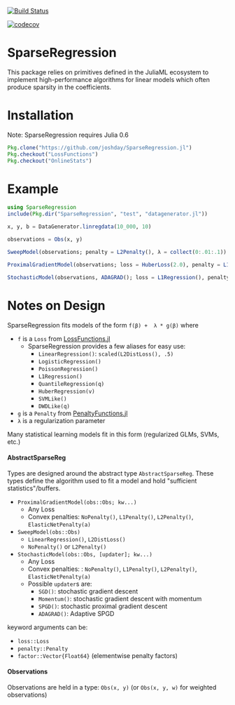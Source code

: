 [![Build Status](https://travis-ci.org/joshday/SparseRegression.jl.svg?branch=master)](https://travis-ci.org/joshday/SparseRegression.jl)

[![codecov](https://codecov.io/gh/joshday/SparseRegression.jl/branch/master/graph/badge.svg)](https://codecov.io/gh/joshday/SparseRegression.jl)

# SparseRegression

This package relies on primitives defined in the JuliaML ecosystem to implement high-performance algorithms for linear models which often produce sparsity in the coefficients.

# Installation

Note: SparseRegression requires Julia 0.6

```julia
Pkg.clone("https://github.com/joshday/SparseRegression.jl")
Pkg.checkout("LossFunctions")
Pkg.checkout("OnlineStats")
```

# Example

```julia
using SparseRegression
include(Pkg.dir("SparseRegression", "test", "datagenerator.jl"))

x, y, b = DataGenerator.linregdata(10_000, 10)

observations = Obs(x, y)

SweepModel(observations; penalty = L2Penalty(), λ = collect(0:.01:.1))

ProximalGradientModel(observations; loss = HuberLoss(2.0), penalty = L1Penalty())

StochasticModel(observations, ADAGRAD(); loss = L1Regression(), penalty = ElasticNetPenalty(.1))
```

# Notes on Design
SparseRegression fits models of the form `f(β) +  λ * g(β)` where
- `f` is a `Loss` from [LossFunctions.jl](https://github.com/JuliaML/LossFunctions.jl)
  - SparseRegression provides a few aliases for easy use:
    - `LinearRegression()`: `scaled(L2DistLoss(), .5)`
    - `LogisticRegression()`
    - `PoissonRegression()`
    - `L1Regression()`
    - `QuantileRegression(q)`
    - `HuberRegression(v)`
    - `SVMLike()`
    - `DWDLike(q)`
- `g` is a `Penalty` from [PenaltyFunctions.jl](https://github.com/JuliaML/PenaltyFunctions.jl)
- `λ` is a regularization parameter

Many statistical learning models fit in this form (regularized GLMs, SVMs, etc.)

#### AbstractSparseReg
Types are designed around the abstract type `AbstractSparseReg`.  These types define the algorithm used to fit a model and hold "sufficient statistics"/buffers.

  - `ProximalGradientModel(obs::Obs; kw...)`
    - Any Loss
    - Convex penalties: `NoPenalty()`, `L1Penalty()`, `L2Penalty()`, `ElasticNetPenalty(a)`
  - `SweepModel(obs::Obs)`
    - `LinearRegression()`, `L2DistLoss()`
    - `NoPenalty()` or `L2Penalty()`
  - `StochasticModel(obs::Obs, [updater]; kw...)`
    - Any Loss
    - Convex penalties: : `NoPenalty()`, `L1Penalty()`, `L2Penalty()`, `ElasticNetPenalty(a)`
    - Possible `updater`s are:
      - `SGD()`: stochastic gradient descent
      - `Momentum()`: stochastic gradient descent with momentum
      - `SPGD()`: stochastic proximal gradient descent
      - `ADAGRAD()`: Adaptive SPGD

keyword arguments can be:
- `loss::Loss`
- `penalty::Penalty`
- `factor::Vector{Float64}` (elementwise penalty factors)

#### Observations
Observations are held in a type: `Obs(x, y)` (or `Obs(x, y, w)` for weighted observations)
